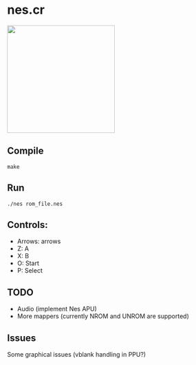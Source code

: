 # nes.cr

<img src="https://cloud.githubusercontent.com/assets/1090631/11979320/2cd2f75c-a971-11e5-8170-1b2f0fad207c.png" width="250">

## Compile

```
make
```

## Run

```
./nes rom_file.nes
```

## Controls:

* Arrows: arrows
* Z: A
* X: B
* O: Start
* P: Select

## TODO

* Audio (implement Nes APU)
* More mappers (currently NROM and UNROM are supported)

## Issues

Some graphical issues (vblank handling in PPU?)
